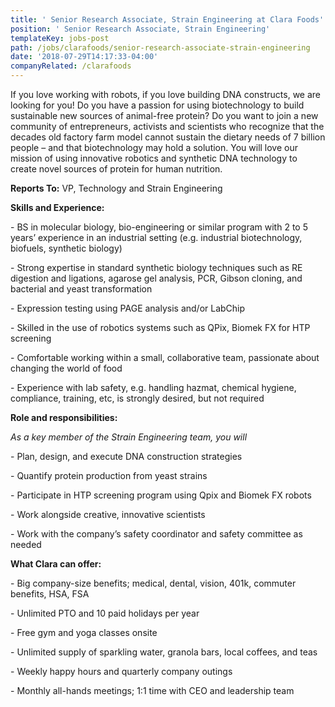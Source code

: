 ```yaml
---
title: ' Senior Research Associate, Strain Engineering at Clara Foods'
position: ' Senior Research Associate, Strain Engineering'
templateKey: jobs-post
path: /jobs/clarafoods/senior-research-associate-strain-engineering
date: '2018-07-29T14:17:33-04:00'
companyRelated: /clarafoods
---
```

If you love working with robots, if you love building DNA constructs, we are looking for you! Do you have a passion for using biotechnology to build sustainable new sources of animal-free protein?  Do you want to join a new community of entrepreneurs, activists and scientists who recognize that the decades old factory farm model cannot sustain the dietary needs of 7 billion people – and that biotechnology may hold a solution. You will love our mission of using innovative robotics and synthetic DNA technology to create novel sources of protein for human nutrition.

**Reports To:** VP, Technology and Strain Engineering

**Skills and Experience:**

\- BS in molecular biology, bio-engineering or similar program with 2 to 5 years’ experience in an industrial setting (e.g. industrial biotechnology, biofuels, synthetic biology)

\- Strong expertise in standard synthetic biology techniques such as RE digestion and ligations, agarose gel analysis, PCR, Gibson cloning, and bacterial and yeast transformation

\- Expression testing using PAGE analysis and/or LabChip

\- Skilled in the use of robotics systems such as QPix, Biomek FX for HTP screening 

\- Comfortable working within a small, collaborative team, passionate about changing the world of food

\- Experience with lab safety, e.g. handling hazmat, chemical hygiene, compliance, training, etc, is strongly desired, but not required

**Role and responsibilities:**

_As a key member of the Strain Engineering team, you will_

\- Plan, design, and execute DNA construction strategies 

\- Quantify protein production from yeast strains 

\- Participate in HTP screening program using Qpix and Biomek FX robots

\- Work alongside creative, innovative scientists

\- Work with the company’s safety coordinator and safety committee as needed

**What Clara can offer:**

\- Big company-size benefits; medical, dental, vision, 401k, commuter benefits, HSA, FSA

\- Unlimited PTO and 10 paid holidays per year

\- Free gym and yoga classes onsite

\- Unlimited supply of sparkling water, granola bars, local coffees, and teas

\- Weekly happy hours and quarterly company outings

\- Monthly all-hands meetings; 1:1 time with CEO and leadership team
